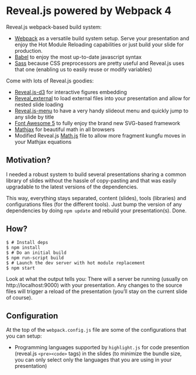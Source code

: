 Reveal.js powered by Webpack 4
==================

Reveal.js webpack-based build system:

* [Webpack](https://webpack.js.org) as a versatile build system setup. Serve your presentation and enjoy the Hot Module Reloading capabilities or just build your slide for production.
* [Babel](https://babeljs.io/) to enjoy the most up-to-date javascript syntax
* [Sass](http://sass-lang.com/) because CSS preprocessors are pretty useful and Reveal.js uses that one (enabling us to easily reuse or modify variables)

Come with lots of Reveal.js goodies:

* [Reveal.js-d3](https://github.com/gcalmettes/reveal.js-d3) for interactive figures embedding
* [Reveal_external](https://github.com/janschoepke/reveal_external) to load external files into your presentation and allow for nested slide loading
* [Reveal.js-menu](https://github.com/denehyg/reveal.js-menu) to have a very handy slideout menu and quickly jump to any slide by title
* [Font Awesome 5](https://fontawesome.com) to fully enjoy the brand new SVG-based framework
* [Mathjax](https://www.mathjax.org) for beautiful math in all browsers
* Modified Reveal.js [Math.js](https://github.com/gcalmettes/revealjs-webpack-sauce/blob/master/src/scripts/math-gc.js) file to allow more fragment kungfu moves in your Mathjax equations


Motivation?
----

I needed a robust system to build several presentations sharing a common library of slides without the hassle of copy-pasting and that was easily upgradable to the latest versions of the dependencies.

This way, everything stays separated, content (slides), tools (libraries) and configurations files (for the different tools). Just bump the version of any dependencies by doing `npm update` and rebuild your presentation(s). Done.

How?
----

```console
$ # Install deps
$ npm install
$ # Do an initial build
$ npm run-script build
$ # Launch the dev server with hot module replacement
$ npm start
```

Look at what the output tells you: There will a server be running (usually on http://localhost:9000) with your presentation. Any changes to the source files will trigger a reload of the presentation (you’ll stay on the current slide of course).

Configuration
-------------

At the top of the `webpack.config.js` file are some of the configurations that you can setup:

- Programming languages supported by `highlight.js` for code presention (reveal.js `<pre><code>` tags) in the slides (to minimize the bundle size, you can only select only the languages that you are using in your presentation)





